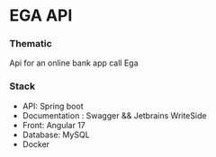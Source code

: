 # EGA API
### Thematic
Api for an online bank app call Ega
### Stack
* API: Spring boot
* Documentation : Swagger && Jetbrains WriteSide
* Front: Angular 17
* Database: MySQL
* Docker
